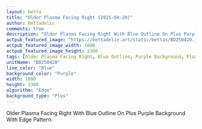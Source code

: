 ```yaml
---
layout: betta
title: "Older Plasma Facing Right (2025-04-20)"
author: Bettadelic
comments: true
description: "Older Plasma Facing Right With Blue Outline On Plus Purple Background With Edge Pattern."
actpub_featured_image: "https://bettadelic.art/static/bettas/BD250420.jpg"
actpub_featured_image_width: 1800
actpub_featured_image_height: 1300
tags: [Older Plasma Facing Right, Blue Outline, Purple Background, Plus Background Pattern, Edge Pattern, April 2025]
unitName: "BD250420"
line_color: "Blue"
background_color: "Purple"
width: 1800
height: 1300
algorithm: "Edge"
background_type: "Plus"
---
```


Older Plasma Facing Right With Blue Outline On Plus Purple Background With Edge Pattern.
